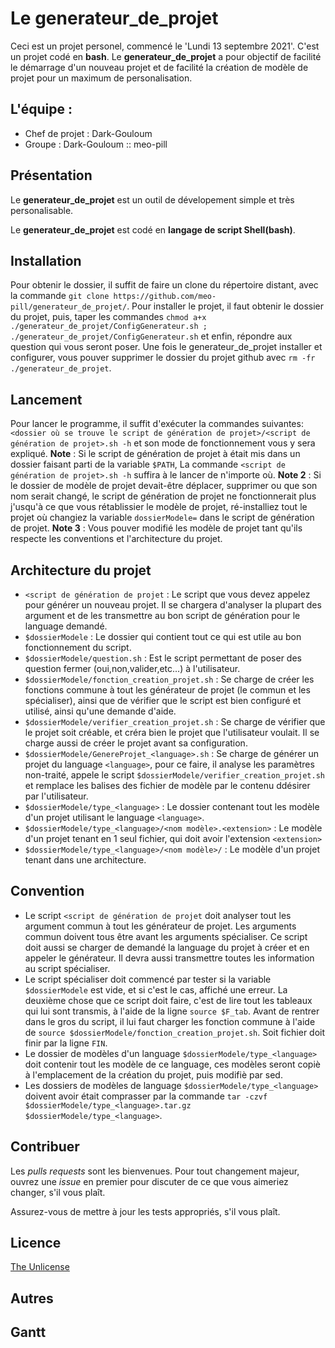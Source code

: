 # Le generateur_de_projet
Ceci est un projet personel, commencé le 'Lundi 13 septembre 2021'.
C'est un projet codé en **bash**.
Le **generateur_de_projet** a pour objectif de facilité le démarrage d'un nouveau projet et de facilité la création de modèle de projet pour un maximum de personalisation.

## L'équipe :
- Chef de projet : Dark-Gouloum
- Groupe : Dark-Gouloum :: meo-pill

## Présentation
Le **generateur_de_projet** est un outil de dévelopement simple et très personalisable.

Le **generateur_de_projet** est codé en **langage de script Shell(bash)**.

## Installation
Pour obtenir le dossier, il suffit de faire un clone du répertoire distant, avec la commande `git clone https://github.com/meo-pill/generateur_de_projet/`.
Pour installer le projet, il faut obtenir le dossier du projet, puis, taper les commandes `chmod a+x ./generateur_de_projet/ConfigGenerateur.sh ; ./generateur_de_projet/ConfigGenerateur.sh` et enfin, répondre aux question qui vous seront poser.
Une fois le generateur_de_projet installer et configurer, vous pouver supprimer le dossier du projet github avec `rm -fr ./generateur_de_projet`.

## Lancement
Pour lancer le programme, il suffit d'exécuter la commandes suivantes: `<dossier où se trouve le script de génération de projet>/<script de génération de projet>.sh -h` et son mode de fonctionnement vous y sera expliqué.
**Note** : Si le script de génération de projet à était mis dans un dossier faisant parti de la variable `$PATH`, La commande `<script de génération de projet>.sh -h` suffira à le lancer de n'importe où.
**Note 2** : Si le dossier de modèle de projet devait-être déplacer, supprimer ou que son nom serait changé, le script de génération de projet ne fonctionnerait plus j'usqu'à ce que vous rétablissier le modèle de projet, ré-installiez tout le projet où changiez la variable `dossierModele=` dans le script de génération de projet.
**Note 3** : Vous pouver modifié les modèle de projet tant qu'ils respecte les conventions et l'architecture du projet.

## Architecture du projet
- `<script de génération de projet` : Le script que vous devez appelez pour générer un nouveau projet. Il se chargera d'analyser la plupart des argument et de les transmettre au bon script de génération pour le language demandé.
- `$dossierModele` : Le dossier qui contient tout ce qui est utile au bon fonctionnement du script.
- `$dossierModele/question.sh` : Est le script permettant de poser des question fermer (oui,non,valider,etc...) à l'utilisateur.
- `$dossierModele/fonction_creation_projet.sh` : Se charge de créer les fonctions commune à tout les générateur de projet (le commun et les spécialiser), ainsi que de vérifier que le script est bien configuré et utilisé, ainsi qu'une demande d'aide.
- `$dossierModele/verifier_creation_projet.sh` : Se charge de vérifier que le projet soit créable, et créra bien le projet que l'utilisateur voulait. Il se charge aussi de créer le projet avant sa configuration.
- `$dossierModele/GenereProjet_<language>.sh` : Se charge de générer un projet du language `<language>`, pour ce faire, il analyse les paramètres non-traité, appele le script `$dossierModele/verifier_creation_projet.sh` et remplace les balises des fichier de modèle par le contenu ddésirer par l'utilisateur.
- `$dossierModele/type_<language>` : Le dossier contenant tout les modèle d'un projet utilisant le language `<language>`.
- `$dossierModele/type_<language>/<nom modèle>.<extension>` : Le modèle d'un projet tenant en 1 seul fichier, qui doit avoir l'extension `<extension>`
- `$dossierModele/type_<language>/<nom modèle>/` : Le modèle d'un projet tenant dans une architecture.

## Convention
- Le script `<script de génération de projet` doit analyser tout les argument commun à tout les générateur de projet. Les arguments commun doivent tous être avant les arguments spécialiser. Ce script doit aussi se charger de demandé la language du projet à créer et en appeler le générateur. Il devra aussi transmettre toutes les information au script spécialiser.
- Le script spécialiser doit commencé par tester si la variable `$dossierModele` est vide, et si c'est le cas, affiché une erreur. La deuxième chose que ce script doit faire, c'est de lire tout les tableaux qui lui sont transmis, à l'aide de la ligne `source $F_tab`. Avant de rentrer dans le gros du script, il lui faut charger les fonction commune à l'aide de `source $dossierModele/fonction_creation_projet.sh`. Soit fichier doit finir par la ligne `FIN`.
- Le dossier de modèles d'un language `$dossierModele/type_<language>` doit contenir tout les modèle de ce language, ces modèles seront copiè à l'emplacement de la création du projet, puis modifiè par sed.
- Les dossiers de modèles de language `$dossierModele/type_<language>` doivent avoir était comprasser par la commande `tar -czvf $dossierModele/type_<language>.tar.gz $dossierModele/type_<language>`.


## Contribuer
Les *pulls requests* sont les bienvenues.
Pour tout changement majeur, ouvrez une *issue* en premier pour discuter de ce que vous aimeriez changer, s'il vous plaît.

Assurez-vous de mettre à jour les tests appropriés, s'il vous plaît.

## Licence
[The Unlicense](https://choosealicense.com/licenses/unlicense/)

## Autres

## Gantt

